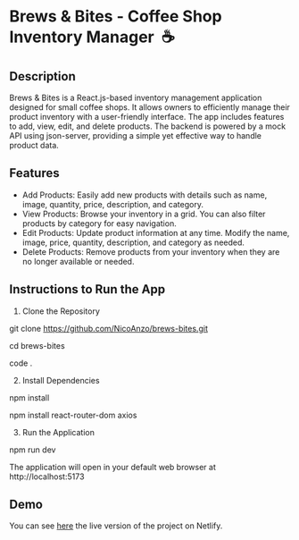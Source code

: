 # Brews & Bites - Coffee Shop Inventory Manager &nbsp;☕

## Description

Brews & Bites is a React.js-based inventory management application designed for small coffee shops. It allows owners to efficiently manage their product inventory with a user-friendly interface. The app includes features to add, view, edit, and delete products. The backend is powered by a mock API using json-server, providing a simple yet effective way to handle product data.


## Features

- Add Products: Easily add new products with details such as name, image, quantity, price, description, and category. 
- View Products: Browse your inventory in a grid. You can also filter products by category for easy navigation.
- Edit Products: Update product information at any time. Modify the name, image, price, quantity, description, and category as needed.
- Delete Products: Remove products from your inventory when they are no longer available or needed.


## Instructions to Run the App

1. Clone the Repository

git clone https://github.com/NicoAnzo/brews-bites.git

cd brews-bites

code .

2. Install Dependencies

npm install

npm install react-router-dom axios

3. Run the Application

npm run dev

The application will open in your default web browser at http://localhost:5173


## Demo

You can see [here](https://brews-and-bites.netlify.app/) the live version of the project on Netlify.

